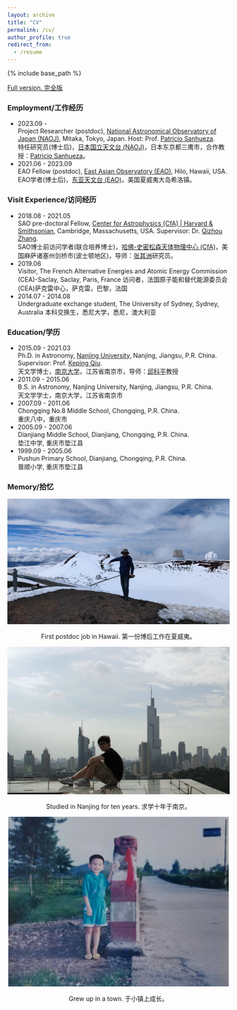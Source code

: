 ```yaml
---
layout: archive
title: "CV"
permalink: /cv/
author_profile: true
redirect_from:
  - /resume
---
```


{% include base_path %}

[Full version. 完全版](/files/Liu_Junhao_CV.pdf)

### Employment/工作经历
* 2023.09 -  
Project Researcher (postdoc), [National Astronomical Observatory of Japan (NAOJ)](https://www.nao.ac.jp/en/), Mitaka, Tokyo, Japan. Host: Prof. [Patricio Sanhueza](http://www2.nao.ac.jp/~patricio/).  
特任研究员(博士后)，[日本国立天文台 (NAOJ)](https://www.nao.ac.jp/en/)，日本东京都三鹰市，合作教授：[Patricio Sanhueza](http://www2.nao.ac.jp/~patricio/)。
* 2021.06 - 2023.09  
EAO Fellow (postdoc), [East Asian Observatory (EAO)](https://www.eaobservatory.org/), Hilo, Hawaii, USA.  
EAO学者(博士后)，[东亚天文台 (EAO)](https://www.eaobservatory.org/)，美国夏威夷大岛希洛镇。

### Visit Experience/访问经历
* 2018.08 - 2021.05  
SAO pre-doctoral Fellow, [Center for Astrophysics (CfA) \| Harvard & Smithsonian](https://www.cfa.harvard.edu), Cambridge, Massachusetts, USA. Supervisor: Dr. [Qizhou Zhang](https://lweb.cfa.harvard.edu/~qzhang/).  
SAO博士前访问学者(联合培养博士)，[哈佛-史密松森天体物理中心 (CfA)](https://www.cfa.harvard.edu)，美国麻萨诸塞州剑桥市(波士顿地区)，导师：[张其洲](https://lweb.cfa.harvard.edu/~qzhang/)研究员。
* 2019.06  
Visitor, The French Alternative Energies and Atomic Energy Commission (CEA)-Saclay, Saclay, Paris, France
访问者，法国原子能和替代能源委员会(CEA)萨克雷中心，萨克雷，巴黎，法国
* 2014.07 - 2014.08  
Undergraduate exchange student, The University of Sydney, Sydney, Australia
本科交换生，悉尼大学，悉尼，澳大利亚

### Education/学历
* 2015.09 - 2021.03  
Ph.D. in Astronomy, [Nanjing University](https://astronomy.nju.edu.cn/EN/index.html), Nanjing, Jiangsu, P.R. China. Supervisor: Prof. [Keping Qiu](https://astronomy.nju.edu.cn/EN/People/Professors/20200707/i113710.html).  
天文学博士，[南京大学](https://astronomy.nju.edu.cn)，江苏省南京市，导师：[邱科平](https://astronomy.nju.edu.cn/szll/szgk/js/20190816/i13834.html)教授
* 2011.09 - 2015.06  
B.S. in Astronomy, Nanjing University, Nanjing, Jiangsu, P.R. China.  
天文学学士，南京大学，江苏省南京市
* 2007.09 - 2011.06  
Chongqing No.8 Middle School, Chongqing, P.R. China.  
重庆八中，重庆市
* 2005.09 - 2007.06  
Dianjiang Middle School, Dianjiang, Chongqing, P.R. China.  
垫江中学, 重庆市垫江县
* 1999.09 - 2005.06  
Pushun Primary School, Dianjiang, Chongqing, P.R. China.  
普顺小学, 重庆市垫江县

### Memory/拾忆
<p align="center">
  <img src="/images/junhao_hawaii.jpeg?raw=true" alt="Photo" style="width: 800px;"/> 
</p>
<p style="text-align: center;">
First postdoc job in Hawaii. 第一份博后工作在夏威夷。
</p>

<p align="center">
  <img src="/images/junhao_nanjing.jpeg?raw=true" alt="Photo" style="width: 800px;"/> 
</p>
<p style="text-align: center;">
Studied in Nanjing for ten years. 求学十年于南京。
</p>

<p align="center">
  <img src="/images/junhao_cq2.jpeg?raw=true" alt="Photo" style="width: 500px;"/> 
</p>
<p style="text-align: center;">
<p style="text-align: center;">
Grew up in a town. 于小镇上成长。
</p>
